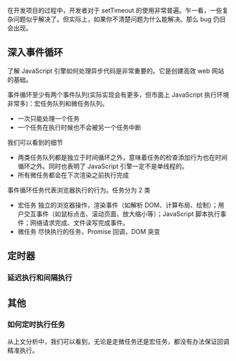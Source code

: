 在开发项目的过程中，开发者对于 setTimeout 的使用非常普遍。乍一看，一些复杂问题似乎解决了。但实际上，如果你不清楚问题为什么能解决。那么 bug 仍旧会出现。

## 深入事件循环

了解 JavaScript 引擎如何处理异步代码是非常重要的。它是创建高效 web 网站的基础。

事件循环至少有两个事件队列(实际实现会有更多，但市面上 JavaScript 执行环境非常多)：宏任务队列和微任务队列。

- 一次只能处理一个任务
- 一个任务在执行时候也不会被另一个任务中断

我们可以看到的细节
- 两类任务队列都是独立于时间循环之外，意味着任务的检查添加行为也在时间循环之外。同时也表明了 JavaScript 引擎一定不是单线程的。
- 所有微任务都会在下次渲染之前执行完成

事件循环任务代表浏览器执行的行为。任务分为 2 类
- 宏任务 独立的浏览器操作，渲染事件（如解析 DOM、计算布局、绘制）；用户交互事件（如鼠标点击、滚动页面、放大缩小等）；JavaScript 脚本执行事件；网络请求完成、文件读写完成事件。
- 微任务 尽快执行的任务，Promise 回调，DOM 突变


## 定时器

### 延迟执行和间隔执行

## 其他

### 如何定时执行任务

从上文分析中，我们可以看到，无论是走微任务还是宏任务，都没有办法保证回调精准执行。
